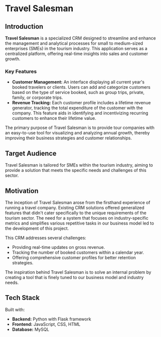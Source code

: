 # Travel Salesman

## Introduction

**Travel Salesman** is a specialized CRM designed to streamline and enhance the management and analytical processes for small to medium-sized enterprises (SMEs) in the tourism industry. This application serves as a centralized platform, offering real-time insights into sales and customer growth.

### Key Features

- **Customer Management:** An interface displaying all current year's booked travelers or clients. Users can add and categorize customers based on the type of service booked, such as group trips, private, family, or corporate trips.
- **Revenue Tracking:** Each customer profile includes a lifetime revenue generator, tracking the total expenditure of the customer with the company. This feature aids in identifying and incentivizing recurring customers to enhance their lifetime value.

The primary purpose of Travel Salesman is to provide tour companies with an easy-to-use tool for visualizing and analyzing annual growth, thereby improving their business strategies and customer relationships.

## Target Audience

Travel Salesman is tailored for SMEs within the tourism industry, aiming to provide a solution that meets the specific needs and challenges of this sector.

## Motivation

The inception of Travel Salesman arose from the firsthand experience of running a travel company. Existing CRM solutions offered generalized features that didn't cater specifically to the unique requirements of the tourism sector. The need for a system that focuses on industry-specific metrics and simplifies various repetitive tasks in our business model led to the development of this project.

This CRM addresses several challenges:
- Providing real-time updates on gross revenue.
- Tracking the number of booked customers within a calendar year.
- Offering comprehensive customer profiles for better retention strategies.

The inspiration behind Travel Salesman is to solve an internal problem by creating a tool that is finely tuned to our business model and industry needs.

## Tech Stack

Built with:
- **Backend:** Python with Flask framework
- **Frontend:** JavaScript, CSS, HTML
- **Database:** MySQL


